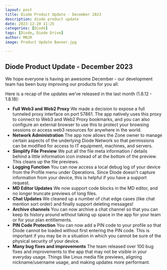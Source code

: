 ```yaml
---
layout: post
title: Diode Product Update - December 2023
description: diode product update
date: 2023-12-20 11:25
categories: [Diode]
tags: [Diode, Diode Drive]
author: MNJR
image: Product Update Banner.jpg

---
```

## Diode Product Update - December 2023

We hope everyone is having an awesome December - our development team has been busy improving our products for you all.

Here is a recap of the updates we’ve released in the last month (1.8.12 - 1.8.18):

*   **Full Web3 and Web2 Proxy** We made a decision to expose a full tunneled proxy interface on port 57861. The app natively uses this proxy to connect to Web3 and Web2 Proxy bookmarks, and you can also configure an external browser to use this to protect your browsing sessions or access web3 resources for anywhere in the world.
*   **Network Administration** The app now allows the Zone owner to manage certain aspects of the underlying Diode Network so that permissions can be modified for access to IT equipment, machines, and servers.
*   **Simplify File Preview** We put all the file meta information / details behind a little information icon instead of at the bottom of the preview. This cleans up the file previews.
*   **Logging Function** You can now access a local debug log of your device from the Profile menu under Operations. Since Diode doesn't capture information from your device, this is helpful if you have a support request.
*   **MD Editor Updates** We now support code blocks in the MD editor, and no longer truncate previews of long files.
*   **Chat Updates** We cleaned up a number of chat edge cases (like chat mention sort order) and finally support deleting messages!
*   **Archive channels** You can now archive a chat channel so that you can keep its history around without taking up space in the app for your team or for your plan entitlements.
*   **PIN Code Protection** You can now add a PIN code to your profile so that Diode cannot be loaded without first entering the PIN code. This is important if you may be in a situation in which you cannot be sure of the physical security of your device.
*   **Many bug fixes and improvements** The team released over 100 bug fixes and improvements to the app that may not be visible in your everyday usage. Things like Linux media file previews, aligning nickname/username usage, and making updates more performant.

